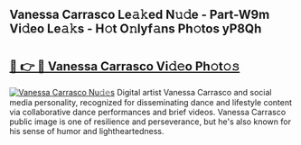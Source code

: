 ## Vanessa Carrasco Le𝚊𝚔ed N𝚞𝚍e - Part-W9m Vi𝚍eo Le𝚊𝚔s - H𝚘t O𝚗lyf𝚊ns Ph𝚘tos yP8Qh

# <h2><a href="http://hf5wco.feru.top/?c=Vanessa+Carrasco">🔗 👉 🔴 Vanessa Carrasco Vi𝚍𝚎o Ph𝚘t𝚘𝚜</a></h2>

[![Vanessa Carrasco Nu𝚍𝚎s](https://i.imgur.com/0TWrTi3.gif)](http://hf5wco.feru.top/?c=Vanessa+Carrasco)
Digital artist Vanessa Carrasco and social media personality, recognized for disseminating dance and lifestyle content via collaborative dance performances and brief videos. Vanessa Carrasco public image is one of resilience and perseverance, but he's also known for his sense of humor and lightheartedness. 
